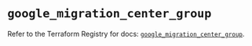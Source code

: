 # `google_migration_center_group`

Refer to the Terraform Registry for docs: [`google_migration_center_group`](https://registry.terraform.io/providers/hashicorp/google/6.23.0/docs/resources/migration_center_group).
